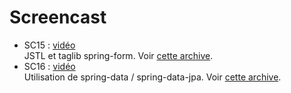 # Screencast


* SC15 : [vidéo](https://youtu.be/KK9pT2okFN8)  
JSTL et taglib spring-form. Voir  [cette archive](https://github.com/gdufrene/mooc_jee_spring/raw/master/week5/screencast/sc15.zip).
* SC16 : [vidéo](https://youtu.be/9cyJWGng-iA)  
Utilisation de spring-data / spring-data-jpa. Voir  [cette archive](https://github.com/gdufrene/mooc_jee_spring/raw/master/week5/screencast/sc16.zip).
